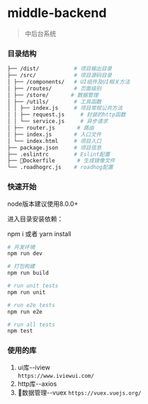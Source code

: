 # middle-backend

> 中后台系统

### 目录结构 

```bash
├── /dist/           # 项目输出目录
├── /src/            # 项目源码目录
│ ├── /components/   # UI组件及UI相关方法
│ ├── /routes/       # 页面级别
│ ├── /store/       # 数据管理
│ ├── /utils/        # 工具函数
│ │ ├── index.js     # 项目常规公共方法
│ │ ├── request.js     # 封装的http函数
│ │ └── service.js     # 异步请求
│ ├── router.js       # 路由
│ ├── index.js       # 入口文件
│ └── index.html     # 项目入口
├── package.json     # 项目信息
├── .eslintrc        # Eslint配置
├── Dockerfile       # 生成镜像文件
└── .roadhogrc.js    # roadhog配置
```

### 快速开始


node版本建议使用8.0.0+

进入目录安装依赖：

  npm i 或者 yarn install

``` bash
# 开发环境
npm run dev

# 打包构建
npm run build

# run unit tests
npm run unit

# run e2e tests
npm run e2e

# run all tests
npm test
```


### 使用的库

1. ui库--iview   
`https://www.iviewui.com/`
2. http库--axios   
3. 数据管理--vuex
`https://vuex.vuejs.org/`


